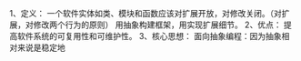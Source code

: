 1、定义：
	一个软件实体如类、模块和函数应该对扩展开放，对修改关闭。（对扩展，对修改两个行为的原则）
	用抽象构建框架，用实现扩展细节。
2、优点：
	提高软件系统的可复用性和可维护性。
3、核心思想：
面向抽象编程：因为抽象相对来说是稳定地 